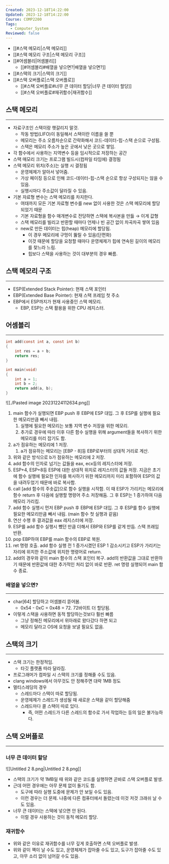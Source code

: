 ```yaml
---
Created: 2023-12-18T14:22:00
Updated: 2023-12-18T14:22:00
Course: COMP2200
Tags:
  - Computer_System
Reviewed: false
---
```

- [[#스택 메모리|스택 메모리]]
- [[#스택 메모리 구조|스택 메모리 구조]]
- [[#어셈블리|어셈블리]]
	- [[#어셈블리#배열을 넣으면?|배열을 넣으면?]]
- [[#스택의 크기|스택의 크기]]
- [[#스택 오버플로|스택 오버플로]]
	- [[#스택 오버플로#너무 큰 데이터 할당|너무 큰 데이터 할당]]
	- [[#스택 오버플로#재귀함수|재귀함수]]



## 스택 메모리
---

- 자료구조인 스택이랑 햇갈리지 말것.
    - 작동 방법(LIFO)이 동일해서 스택이란 이름을 쓸 뿐
    - 메모리는 주소 오름차순으로 간략화해서 코드-데이터-힙-스택 순으로 구성됨.
    - 스택은 메모리 주소가 높은 곳에서 낮은 곳으로 쌓임.
- 각 함수에서 사용하는 지역변수 등을 임시적으로 저장하는 공간
- 스택 매모리 크기는 프로그램 빌드시(컴파일 타임에) 결정됨
- 스택 메모리 위치(주소)는 실행 시 결정됨
    - 운영체제가 알아서 넣어줌.
    - 가상 페이징 등으로 인해 코드-데이터-힙-스택 순으로 항상 구성되지는 않을 수 있음.
    - 실행시마다 주소값이 달라질 수 있음.
- 기본 자료형 변수는 스택 메모리를 차지한다.
    - 여태까지 모든 기본 자료형 변수를 new 없이 사용한 것은 스택 메모리에 할당되었기 때문
    - 기본 자료형을 함수 매개변수로 전당하면 스택에 복사본을 만듫 → 이게 값형
    - 스택 메모리를 빌리고 반환할 때마다 언제나 빈 공간 없이 차곡차곡 쌓여 있음
    - new로 만든 데이터는 힙(heap) 메모리에 할당됨.
        - 이 경우 메모리에 구멍이 뚫릴 수 있음(단편화)
        - 이것 때문에 할당을 요청할 때마다 운영체제가 힙에 연속된 길이의 메모리를 찾느라 느림.
        - 힙보다 스택을 사용하는 것이 대부분의 경우 빠름.

## 스택 메모리 구조
---
- ESP(Extended Stack Pointer): 현재 스택 포인터
- EBP(Extended Base Pointer): 현재 스택 프레임 첫 주소
- EBP에서 ESP까지가 현재 사용중인 스택 메모리.
    - EBP, ESP는 스택 활용을 위한 CPU 레지스터.

## 어셈블리
---

```C
int add(const int a, const int b)
{
	int res = a + b;
	return res;
}

int main(void)
{
	int a = 1;
	int b = 2;
	return add(a, b);
}
```
![[./Pasted image 20231224112634.png]]
1. main 함수가 실행되면 EBP push 후 EBP에 ESP 대입. 그 후 ESP를 실행에 필요한 메모리만큼 빼서 내림.
	1. 실행에 필요한 메모리는 보통 지역 변수 저장을 위한 메모리.
	2. 추가로 경우에 따라 이후 다른 함수 실행을 위해 argument들을 복사하기 위한 메모리를 미리 잡기도 함.
2. a가 점유하는 메모리에 1 저장.
	1. a가 점유하는 메모리는 \[EBP - 8]등 EBP로부터의 상대적 거리로 계산.
3. 위와 같은 방식으로 b가 점유하는 메모리에 2 저장.
4. add 함수의 인자로 넘기는 값들을 eax, ecx등의 레지스터에 저장.
5. ESP+4, ESP+8등 ESP에 대한 상대적 위치로 레지스터의 값들 저장. 지금은 초기에 함수 실행에 필요한 인자를 복사하기 위한 메모리까지 미리 포함하여 ESP의 값을 내려두었기 때문에 바로 복사함.
6. call \[add 함수의 주솟값]으로 함수 실행을 시작함. 이 때 ESP가 가리키는 메모리에 함수 return 후 다음에 실행할 명령어 주소 저장해둠. 그 후 ESP는 1 증가하여 다음 메모리 가리킴.
7. add 함수 실행시 먼저 EBP push 후 EBP에 ESP 대입. 그 후 ESP를 함수 실행에 필요한 메모리만큼 빼서 내림. (main 함수 첫 실행과 같음)
8. 연산 수행 후 결과값을 eax 레지스터에 저장.
9. ESP를 add 함수 실행시 뺐던 만큼 더해서 EBP와 ESP를 같게 만듬. 스택 프래임 반환.
10. pop EBP하여 EBP를 main 함수의 EBP로 복원.
11. ret 명령 호출. add 함수 실행 전 1 증가시켰던 ESP 1 감소시키고 ESP가 가리키는 자리에 위치한 주소값에 위치한 명령어로 return.
12. add의 경우와 같이 main 함수의 스택 포인터 복구. add의 반환값을 그대로 반환하기 때문에 반환값에 대한 추가적인 처리 없이 바로 반환. ret 명령 실행되어 main 함수 종료. 

### 배열을 넣으면?
---
- char\[64] 할당하고 어셈블리 뜯어봄.
    - 0x54 - 0xC = 0x48 = 72. 72바이트 더 할당됨.
- 이렇게 스택을 사용하면 동적 할당하는것보다 훨씬 빠름
    - 그냥 정해진 메모리에서 위아래로 왔다갔다 하면 되고
    - 메모리 달라고 OS에 요청을 보낼 필요도 없음.

## 스택의 크기
---
- 스택 크기는 한정적임.
    - 타깃 플랫폼 따라 달라짐.
- 프로그래머가 컴파일 시 스택의 크기를 정해줄 수도 있음.
- clang windows에서 아무것도 안 정해주면 대략 1MB 정도
- 멀티스레딩의 경우
    - 스레드마다 스택이 따로 할당됨.
    - 운영체제가 스레드가 생성될 때 새로운 스택을 같이 할당해줌
    - 스레드마다 콜 스택이 따로 있다.
        - 즉, 어떤 스레드가 다른 스레드의 함수로 가서 작업하는 등의 일은 불가능하다.

## 스택 오버플로
---
### 너무 큰 데이터 할당

![[Untitled 2 8.png|Untitled 2 8.png]]

- 스택의 크기가 약 1MB일 때 위와 같은 코드를 실행하면 곧바로 스택 오버플로 발생.
- 근데 어떤 경우에는 아무 문제 없이 돌기도 함.
    - 도구에 따라 실행 도중에 문제가 안 보일 수도 있음.
    - 이런 경우는 더 문제. 나중에 다른 컴퓨터에서 돌렸는데 이것 저것 크래쉬 날 수도 있음.
- 너무 큰 데이터는 스택에 넣으면 안 된다.
    - 이럴 경우 사용하는 것이 동적 메모리 할당.

### 재귀함수
- 위와 같은 이유로 재귀함수를 너무 깊게 호출하면 스택 오버플로 발생.
- 위와 같이 꽥이 날 수도 있고, 운영체제가 잡아줄 수도 있고, 도구가 잡아줄 수도 있고, 아무 소리 없이 넘어갈 수도 있음.